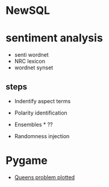 # NewSQL


# sentiment analysis

- senti wordnet
- NRC lexicon
- wordnet synset


## steps
- Indentify aspect terms
- Polarity identification
- Ensembles * ??

- Randomness injection

# Pygame 

- [Queens problem plotted](https://github.com/RodolfoFerro/QueensProblem)
